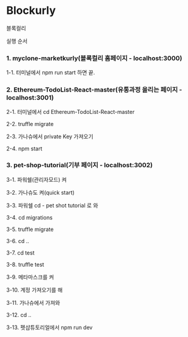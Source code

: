 # Blockurly
블록컬리



실행 순서



### 1. myclone-marketkurly(블록컬리 홈페이지 - localhost:3000)

1-1. 터미널에서 npm run start 하면 끝.


### 2. Ethereum-TodoList-React-master(유통과정 올리는 페이지 - localhost:3001)

2-1. 터미널에서 cd Ethereum-TodoList-React-master

2-2. truffle migrate

2-3. 가나슈에서 private Key 가져오기

2-4. npm start


### 3. pet-shop-tutorial(기부 페이지 - localhost:3002)
3-1. 파워쉘(관리자모드) 켜

3-2. 가나슈도 켜(quick start)

3-3. 파워쉘 cd - pet shot tutorial 로 와

3-4. cd migrations

3-5. truffle migrate

3-6. cd ..

3-7. cd test

3-8. truffle test

3-9. 메타마스크를 켜

3-10. 계정 가져오기를 해

3-11. 가나슈에서 가져와

3-12. cd ..

3-13. 펫샵튜토리얼에서 npm run dev
